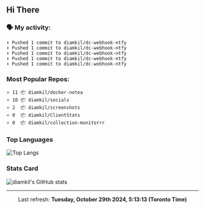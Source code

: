 ## Hi There

### 🗣 My activity:

```
⬆️ Pushed 1 commit to diamkil/dc-webhook-ntfy
⬆️ Pushed 1 commit to diamkil/dc-webhook-ntfy
⬆️ Pushed 1 commit to diamkil/dc-webhook-ntfy
⬆️ Pushed 1 commit to diamkil/dc-webhook-ntfy
⬆️ Pushed 1 commit to diamkil/dc-webhook-ntfy
```

### Most Popular Repos:

```
⭐️ 11 📦 diamkil/docker-notea
⭐️ 10 📦 diamkil/socials
⭐️ 2  📦 diamkil/screenshots
⭐️ 0  📦 diamkil/ClientStats
⭐️ 0  📦 diamkil/collection-monitorrr
```

### Top Languages

![Top Langs](https://github-readme-stats.vercel.app/api/top-langs/?username=diamkil&layout=compact&langs_count=10)

### Stats Card

![diamkil's GitHub stats](https://github-readme-stats.vercel.app/api?username=diamkil&count_private=true&show_icons=true)

---

<p align="center">
  Last refresh: 
  <b>Tuesday, October 29th 2024, 5:13:13 (Toronto Time)</b>
</p>
